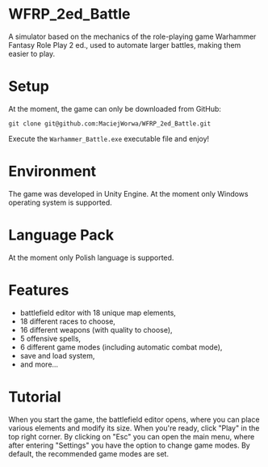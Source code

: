 # WFRP_2ed_Battle
A simulator based on the mechanics of the role-playing game Warhammer Fantasy Role Play 2 ed., used to automate larger battles, making them easier to play.

# Setup

At the moment, the game can only be downloaded from GitHub:

    git clone git@github.com:MaciejWorwa/WFRP_2ed_Battle.git

Execute the `Warhammer_Battle.exe` executable file and enjoy!

# Environment

The game was developed in Unity Engine. At the moment only Windows operating system is supported.

# Language Pack

At the moment only Polish language is supported.

# Features

- battlefield editor with 18 unique map elements,
- 18 different races to choose,
- 16 different weapons (with quality to choose),
- 5 offensive spells,
- 6 different game modes (including automatic combat mode),
- save and load system,
- and more...

# Tutorial

When you start the game, the battlefield editor opens, where you can place various elements and modify its size. When you're ready, click "Play" in the top right corner. 
By clicking on "Esc" you can open the main menu, where after entering "Settings" you have the option to change game modes. By default, the recommended game modes are set.

